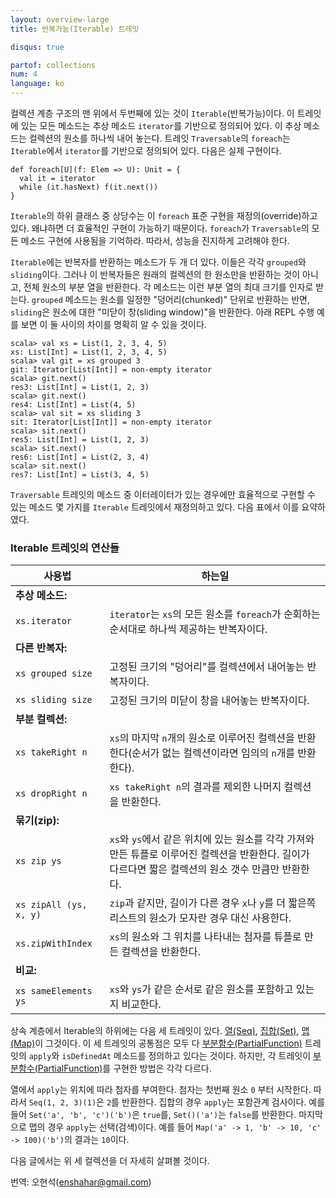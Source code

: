 ```yaml
---
layout: overview-large
title: 반복가능(Iterable) 트레잇

disqus: true

partof: collections
num: 4
language: ko
---
```


컬렉션 계층 구조의 맨 위에서 두번째에 있는 것이 `Iterable`(반복가능)이다. 이 트레잇에 있는 모든 메소드는 추상 메소드 `iterator`를 기반으로 정의되어 있다. 이 추상 메소드는 컬렉션의 원소를 하나씩 내어 놓는다. 트레잇 `Traversable`의 `foreach`는 `Iterable`에서 `iterator`를 기반으로 정의되어 있다. 다음은 실제 구현이다.

    def foreach[U](f: Elem => U): Unit = {
      val it = iterator
      while (it.hasNext) f(it.next())
    } 

`Iterable`의 하위 클래스 중 상당수는 이 `foreach` 표준 구현을 재정의(override)하고 있다. 왜냐하면 더 효율적인 구현이 가능하기 때문이다. `foreach`가 `Traversable`의 모든 메소드 구현에 사용됨을 기억하라. 따라서, 성능을 진지하게 고려해야 한다.

`Iterable`에는 반복자를 반환하는 메소드가 두 개 더 있다. 이들은 각각 `grouped`와 `sliding`이다. 그러나 이 반복자들은 원래의 컬렉션의 한 원소만을 반환하는 것이 아니고, 전체 원소의 부분 열을 반환한다. 각 메소드는 이런 부분 열의 최대 크기를 인자로 받는다. `grouped` 메소드는 원소를 일정한 "덩어리(chunked)" 단위로 반환하는 반면, `sliding`은 원소에 대한 "미닫이 창(sliding window)"을 반환한다. 아래 REPL 수행 예를 보면 이 둘 사이의 차이를 명확히 알 수 있을 것이다.

    scala> val xs = List(1, 2, 3, 4, 5)
    xs: List[Int] = List(1, 2, 3, 4, 5)
    scala> val git = xs grouped 3
    git: Iterator[List[Int]] = non-empty iterator
    scala> git.next()
    res3: List[Int] = List(1, 2, 3)
    scala> git.next()
    res4: List[Int] = List(4, 5)
    scala> val sit = xs sliding 3
    sit: Iterator[List[Int]] = non-empty iterator
    scala> sit.next()
    res5: List[Int] = List(1, 2, 3)
    scala> sit.next()
    res6: List[Int] = List(2, 3, 4)
    scala> sit.next()
    res7: List[Int] = List(3, 4, 5)

`Traversable` 트레잇의 메소드 중 이터레이터가 있는 경우에만 효율적으로 구현할 수 있는 메소드 몇 가지를 `Iterable` 트레잇에서 재정의하고 있다. 다음 표에서 이를 요약하였다.

### Iterable 트레잇의 연산들 ###

| 사용법  	  	    | 하는일				     |
| ------       	       	    | ------					     |
|  **추상 메소드:**     |						     |
|  `xs.iterator`	    |`iterator`는 `xs`의 모든 원소를 `foreach`가 순회하는 순서대로 하나씩 제공하는 반복자이다.|
|  **다른 반복자:**     |						     |
|  `xs grouped size`   	    |고정된 크기의 "덩어리"를 컬렉션에서 내어놓는 반복자이다.|
|  `xs sliding size`   	    |고정된 크기의 미닫이 창을 내어놓는 반복자이다.|
|  **부분 컬렉션:** 	    |						     |
|  `xs takeRight n`	    |`xs`의 마지막 `n`개의 원소로 이루어진 컬렉션을 반환한다(순서가 없는 컬렉션이라면 임의의 `n`개를 반환한다).|
|  `xs dropRight n`	    |`xs takeRight n`의 결과를 제외한 나머지 컬렉션을 반환한다.|
|  **묶기(zip):** 	    |						     |
|  `xs zip ys`	    	    |`xs`와 `ys`에서 같은 위치에 있는 원소를 각각 가져와 만든 튜플로 이루어진 컬렉션을 반환한다. 길이가 다르다면 짧은 컬렉션의 원소 갯수 만큼만 반환한다. |
|  `xs zipAll (ys, x, y)`   |`zip`과 같지만, 길이가 다른 경우 `x`나 `y`를 더 짧은쪽 리스트의 원소가 모자란 경우 대신 사용한다.|
|  `xs.zipWithIndex`	    |`xs`의 원소와 그 위치를 나타내는 첨자를 튜플로 만든 컬렉션을 반환한다.|
|  **비교:** 	    |						     |
|  `xs sameElements ys`	    |`xs`와 `ys`가 같은 순서로 같은 원소를 포함하고 있는지 비교한다.|

상속 계층에서 Iterable의 하위에는 다음 세 트레잇이 있다. [열(Seq)](http://www.scala-lang.org/docu/files/collections-api/collections_5.html), [집합(Set)](http://www.scala-lang.org/docu/files/collections-api/collections_7.html), [맵(Map)](http://www.scala-lang.org/docu/files/collections-api/collections_10.html)이 그것이다. 이 세 트레잇의 공통점은 모두 다 [부분함수(PartialFunction)](http://www.scala-lang.org/api/current/scala/PartialFunction.html) 트레잇의 `apply`와 `isDefinedAt` 메소드를 정의하고 있다는 것이다. 하지만, 각 트레잇이 [부분함수(PartialFunction)](http://www.scala-lang.org/api/current/scala/PartialFunction.html)를 구현한 방법은 각각 다르다.

열에서 `apply`는 위치에 따라 첨자를 부여한다. 첨자는 첫번째 원소 `0` 부터 시작한다. 따라서 `Seq(1, 2, 3)(1)`은 `2`를 반환한다. 집합의 경우 `apply`는 포함관계 검사이다. 예를 들어 `Set('a', 'b', 'c')('b')`은 `true`를, `Set()('a')`는 `false`를 반환한다. 마지막으로 맵의 경우 `apply`는 선택(검색)이다. 예를 들어 `Map('a' -> 1, 'b' -> 10, 'c' -> 100)('b')`의 결과는 `10`이다.

다음 글에서는 위 세 컬렉션을 더 자세히 살펴볼 것이다.

번역: 오현석(enshahar@gmail.com)
